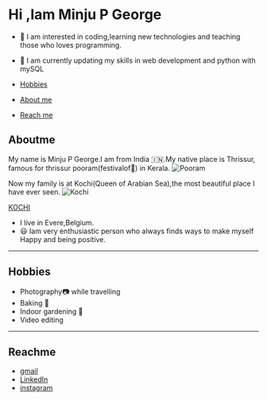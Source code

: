 # Hi ,Iam Minju P George

- 👀 I am interested in coding,learning new technologies and teaching those who loves programming.
- 🌱 I am currently updating my skills in web development and python with mySQL

- [Hobbies](#hobbies)
- [About me](#aboutme)
- [Reach me](#reachme) 

## Aboutme

My name is Minju P George.I am from India 🇮🇳.My native place is Thrissur, famous for thrissur pooram(festivalof🐘) in Kerala.
![Pooram](https://images.moneycontrol.com/static-mcnews/2020/04/Thrissur-Pooram-770x433.jpg?impolicy=website&width=480&height=300)

Now my family is at Kochi(Queen of Arabian Sea),the most beautiful place I have ever seen.
![Kochi](https://images.unsplash.com/photo-1590123732197-e7079d2ceb89?ixlib=rb-1.2.1&ixid=MnwxMjA3fDB8MHxzZWFyY2h8MXx8a29jaGl8ZW58MHx8MHx8&w=1000&q=80impolicy=website&width=850&height=300)

[KOCHI](https://www.keralatourism.org/kochi)

- I live in Evere,Belgium.
- 😃 Iam very enthusiastic person who always finds ways to make myself Happy and being positive.
---

## Hobbies

- Photography📷 while travelling
- Baking 🍰
- Indoor gardening 🎋
- Video editing
---

## Reachme

- [gmail](minjupgeorge@gmail.com)
- [LinkedIn](https://www.linkedin.com/in/minju-george-aabb96159/)
- [instagram](https://www.instagram.com/minju_jov/)
